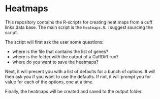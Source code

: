 # Heatmaps

This repository contains the R-scripts for creating heat maps from a cuff links data base. The main script is the `heatmaps.R`. I suggest sourcing the script. 

The script will first ask the user some questions:

* where is the file that contains the list of genes?
* where is the folder with the output of a CuffDiff run?
* where do you want to save the heatmaps?

Next, it will present you with a list of defaults for a bunch of options. It will then ask you if you want to use the defaults. If not, it will prompt you for value for each of the options, one at a time. 

Finally, the heatmaps will be created and saved to the output folder. 